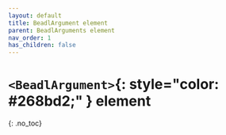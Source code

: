 ```yaml
---
layout: default
title: BeadlArgument element
parent: BeadlArguments element
nav_order: 1
has_children: false
---
```

# `<BeadlArgument>`{: style="color: #268bd2;" } element
{: .no_toc}


